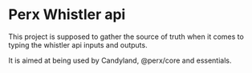 # Perx Whistler api

This project is supposed to gather the source of truth when it comes to typing the whistler api inputs and outputs.

It is aimed at being used by Candyland, @perx/core and essentials.
